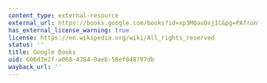 ```yaml
---
content_type: external-resource
external_url: https://books.google.com/books?id=xp3MQavDxjIC&pg=PAfrontcover#v=onepage&q&f=false
has_external_license_warning: true
license: https://en.wikipedia.org/wiki/All_rights_reserved
status: ''
title: Google Books
uid: 606d3e2f-a068-4784-9aeb-58ef048797db
wayback_url: ''
---
```

